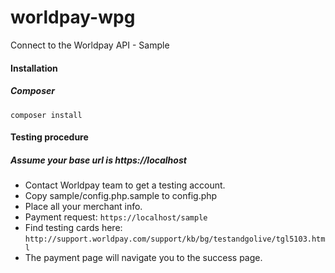 # worldpay-wpg
Connect to the Worldpay API - Sample

#### Installation

##### Composer
```
composer install
```

#### Testing procedure
##### Assume your base url is https://localhost
- Contact Worldpay team to get a testing account.
- Copy sample/config.php.sample to config.php
- Place all your merchant info.
- Payment request:
```https://localhost/sample```
- Find testing cards here:
```http://support.worldpay.com/support/kb/bg/testandgolive/tgl5103.html```
- The payment page will navigate you to the success page.
